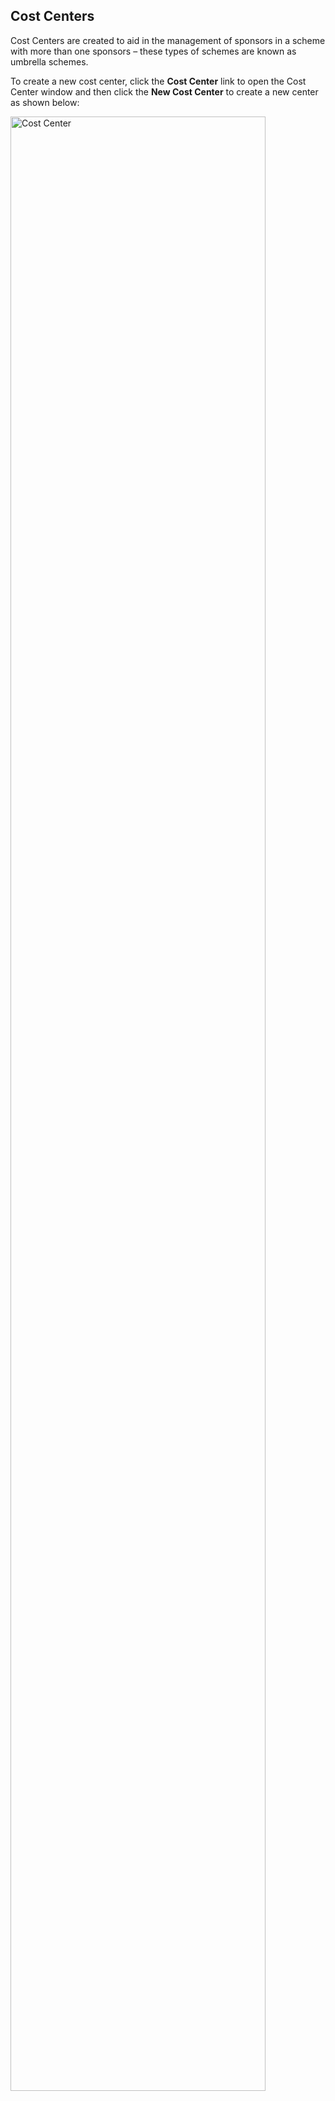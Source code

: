 ## Cost Centers

Cost Centers are created to aid in the management of sponsors in a scheme with more than one sponsors – these types of schemes are known as umbrella schemes. 

To create a new cost center, click the **Cost Center** link to open the Cost Center window and then click the **New Cost Center** to create a new center as shown below:

<img  alt="Cost Center" width="90%" height="auto"  class="center"  src="../media2/schemeM31.png"> 